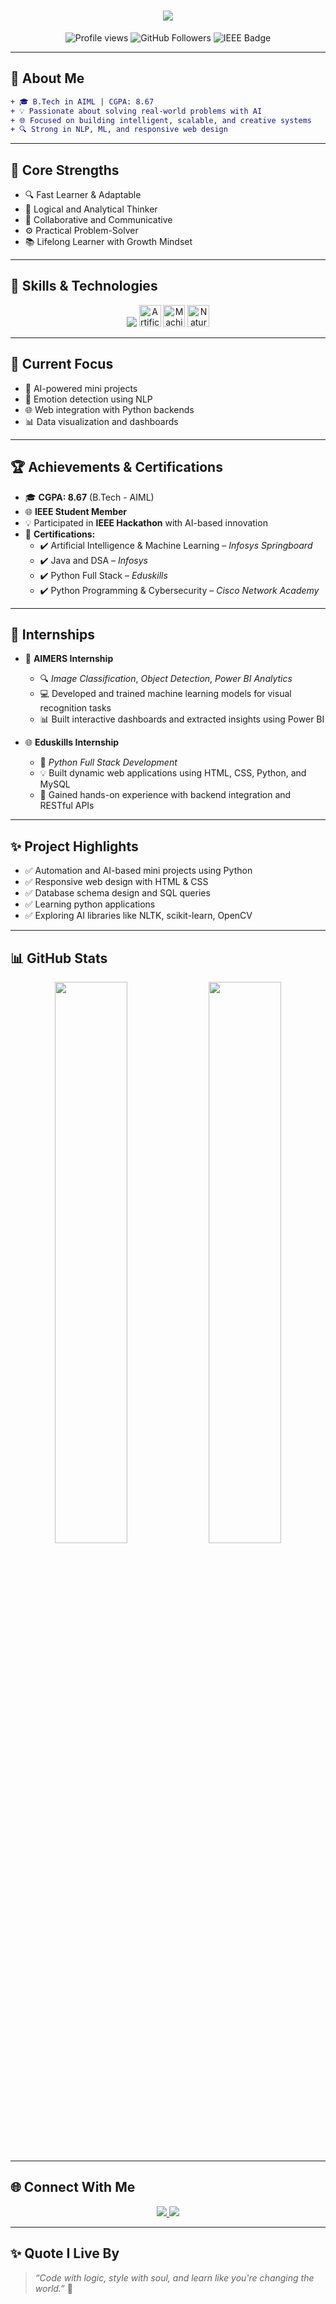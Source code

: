 <!-- HEADER ANIMATION -->
<h1 align="center">
  <img src="https://readme-typing-svg.demolab.com?font=Fira+Code&pause=1000&color=FF6B81&center=true&vCenter=true&width=435&lines=Hey+there!+I'm+P.+Navya+%F0%9F%91%A9%E2%80%8D%F0%9F%92%BB;AI+%2B+ML+Explorer+%7C+Web+Learner+%7C+IEEE+Member;Code.+Create.+Connect."/>
</h1>

<p align="center">
  <img src="https://komarev.com/ghpvc/?username=navyashuuu&label=Profile+Views&color=0e75b6&style=flat" alt="Profile views" />
  <img src="https://img.shields.io/github/followers/navyashuuu?label=Follow&style=social" alt="GitHub Followers" />
  <img src="https://img.shields.io/badge/IEEE-Student%20Member-blue.svg?style=flat&logo=ieee" alt="IEEE Badge" />
</p>

---

## 🌟 About Me

```diff
+ 🎓 B.Tech in AIML | CGPA: 8.67
+ 💡 Passionate about solving real-world problems with AI
+ 🌐 Focused on building intelligent, scalable, and creative systems
+ 🔍 Strong in NLP, ML, and responsive web design
```

---

## 🧠 Core Strengths

- 🔍 Fast Learner & Adaptable  
- 🧠 Logical and Analytical Thinker  
- 🤝 Collaborative and Communicative  
- ⚙️ Practical Problem-Solver  
- 📚 Lifelong Learner with Growth Mindset  

---

## 🧰 Skills & Technologies

<p align="center">
  <img src="https://skillicons.dev/icons?i=python,c,html,css,mysql,github,vscode" />
  <img src="https://cdn-icons-png.flaticon.com/512/3944/3944380.png" width="35" title="Artificial Intelligence" />
  <img src="https://cdn-icons-png.flaticon.com/512/4149/4149639.png" width="35" title="Machine Learning" />
  <img src="https://cdn-icons-png.flaticon.com/512/10714/10714924.png" width="35" title="Natural Language Processing" />
</p>

---

## 🚀 Current Focus

- 🤖 AI-powered mini projects  
- 🧠 Emotion detection using NLP  
- 🌐 Web integration with Python backends  
- 📊 Data visualization and dashboards  

---

## 🏆 Achievements & Certifications

- 🎓 **CGPA: 8.67** (B.Tech - AIML)  
- 🌐 **IEEE Student Member**  
- 💡 Participated in **IEEE Hackathon** with AI-based innovation  
- 📜 **Certifications:**
  - ✔️ Artificial Intelligence & Machine Learning – *Infosys Springboard*  
  - ✔️ Java and DSA – *Infosys*  
  - ✔️ Python Full Stack – *Eduskills*  
  - ✔️ Python Programming & Cybersecurity – *Cisco Network Academy*  

---

## 🧳 Internships

- 🧠 **AIMERS Internship**  
  - 🔍 *Image Classification*, *Object Detection*, *Power BI Analytics*  
  - 💻 Developed and trained machine learning models for visual recognition tasks  
  - 📊 Built interactive dashboards and extracted insights using Power BI

- 🌐 **Eduskills Internship**  
  - 🧩 *Python Full Stack Development*  
  - 💡 Built dynamic web applications using HTML, CSS, Python, and MySQL  
  - 🔗 Gained hands-on experience with backend integration and RESTful APIs

---

## ✨ Project Highlights

- ✅ Automation and AI-based mini projects using Python  
- ✅ Responsive web design with HTML & CSS  
- ✅ Database schema design and SQL queries  
- ✅ Learning python applications  
- ✅ Exploring AI libraries like NLTK, scikit-learn, OpenCV  

---

## 📊 GitHub Stats

<div align="center">
  <img src="https://github-readme-stats.vercel.app/api?username=navyashuuu&show_icons=true&theme=tokyonight&hide_border=true&border_radius=10" width="48%" />
  <img src="https://github-readme-stats.vercel.app/api/top-langs/?username=navyashuuu&layout=compact&theme=tokyonight&hide_border=true" width="48%" />
</div>

---

## 🌐 Connect With Me

<p align="center">
  <a href="https://www.linkedin.com/in/pati-navya-6a86a3314/">
    <img src="https://img.shields.io/badge/LinkedIn-blue?style=for-the-badge&logo=linkedin&logoColor=white" />
  </a>
  <a href="mailto:22a21a6176@swarnandhra.ac.in">
    <img src="https://img.shields.io/badge/Email-red?style=for-the-badge&logo=gmail&logoColor=white" />
  </a>
</p>

---

## ✨ Quote I Live By

> *“Code with logic, style with soul, and learn like you're changing the world.”* 💫
